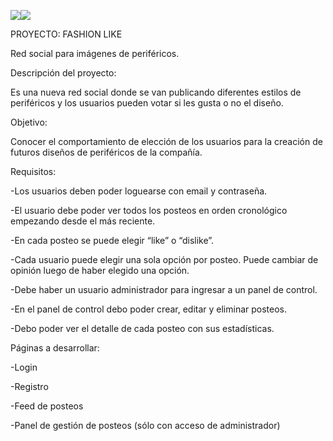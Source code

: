 ﻿![](Aspose.Words.efb3e528-bb7b-422c-b810-b854e60ad470.001.png)![](Aspose.Words.efb3e528-bb7b-422c-b810-b854e60ad470.002.png)

PROYECTO: FASHION LIKE 

Red social para imágenes de periféricos. 

Descripción del proyecto: 

Es una nueva red social donde se van publicando diferentes estilos de periféricos y los usuarios pueden votar si les gusta o no el diseño.

Objetivo: 

Conocer el comportamiento de elección de los usuarios para la creación de futuros diseños de periféricos de la compañía.

Requisitos: 

-Los usuarios deben poder loguearse con email y contraseña.

-El usuario debe poder ver todos los posteos en orden cronológico empezando desde el más reciente. 

-En cada posteo se puede elegir “like” o “dislike”. 

-Cada usuario puede elegir una sola opción por posteo. Puede cambiar de opinión luego de haber elegido una opción. 

-Debe haber un usuario administrador para ingresar a un panel de control.

-En el panel de control debo poder crear, editar y eliminar posteos.

-Debo poder ver el detalle de cada posteo con sus estadísticas.

Páginas a desarrollar: 

-Login 

-Registro 

-Feed de posteos  

-Panel de gestión de posteos (sólo con acceso de administrador) 

